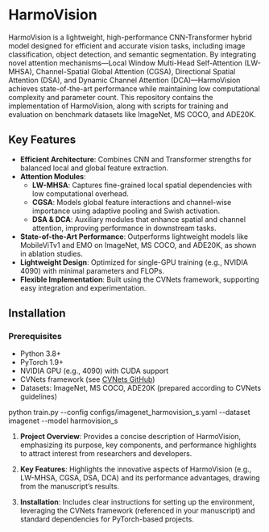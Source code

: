 # HarmoVision

HarmoVision is a lightweight, high-performance CNN-Transformer hybrid model designed for efficient and accurate vision tasks, including image classification, object detection, and semantic segmentation. By integrating novel attention mechanisms—Local Window Multi-Head Self-Attention (LW-MHSA), Channel-Spatial Global Attention (CGSA), Directional Spatial Attention (DSA), and Dynamic Channel Attention (DCA)—HarmoVision achieves state-of-the-art performance while maintaining low computational complexity and parameter count. This repository contains the implementation of HarmoVision, along with scripts for training and evaluation on benchmark datasets like ImageNet, MS COCO, and ADE20K.

## Key Features

- **Efficient Architecture**: Combines CNN and Transformer strengths for balanced local and global feature extraction.
- **Attention Modules**:
  - **LW-MHSA**: Captures fine-grained local spatial dependencies with low computational overhead.
  - **CGSA**: Models global feature interactions and channel-wise importance using adaptive pooling and Swish activation.
  - **DSA & DCA**: Auxiliary modules that enhance spatial and channel attention, improving performance in downstream tasks.
- **State-of-the-Art Performance**: Outperforms lightweight models like MobileViTv1 and EMO on ImageNet, MS COCO, and ADE20K, as shown in ablation studies.
- **Lightweight Design**: Optimized for single-GPU training (e.g., NVIDIA 4090) with minimal parameters and FLOPs.
- **Flexible Implementation**: Built using the CVNets framework, supporting easy integration and experimentation.

## Installation

### Prerequisites
- Python 3.8+
- PyTorch 1.9+
- NVIDIA GPU (e.g., 4090) with CUDA support
- CVNets framework (see [CVNets GitHub](https://github.com/apple/ml-cvnets))
- Datasets: ImageNet, MS COCO, ADE20K (prepared according to CVNets guidelines)

python train.py --config configs/imagenet_harmovision_s.yaml --dataset imagenet --model harmovision_s

1. **Project Overview**: Provides a concise description of HarmoVision, emphasizing its purpose, key components, and performance highlights to attract interest from researchers and developers.

2. **Key Features**: Highlights the innovative aspects of HarmoVision (e.g., LW-MHSA, CGSA, DSA, DCA) and its performance advantages, drawing from the manuscript’s results.

3. **Installation**: Includes clear instructions for setting up the environment, leveraging the CVNets framework (referenced in your manuscript) and standard dependencies for PyTorch-based projects.


